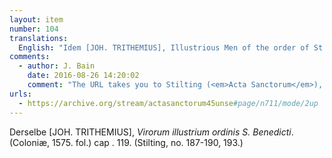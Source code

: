 ```yaml
---
layout: item
number: 104
translations:
  English: "Idem [JOH. TRITHEMIUS], Illustrious Men of the order of St. Benedict, (Cologne, 1575. Subsequent editions.) chapter 119. (Stilting, no. 187-190, 193.) [Trans. J. Bock]"
comments:
  - author: J. Bain
    date: 2016-08-26 14:20:02
    comment: "The URL takes you to Stilting (<em>Acta Sanctorum</em>), paragraph no. 187."
urls:
  - https://archive.org/stream/actasanctorum45unse#page/n711/mode/2up
---
```


Derselbe [JOH. TRITHEMIUS], <em>Virorum illustrium ordinis S. Benedicti</em>. (Coloniæ, 1575. fol.) cap . 119. (Stilting, no. 187-190, 193.)
